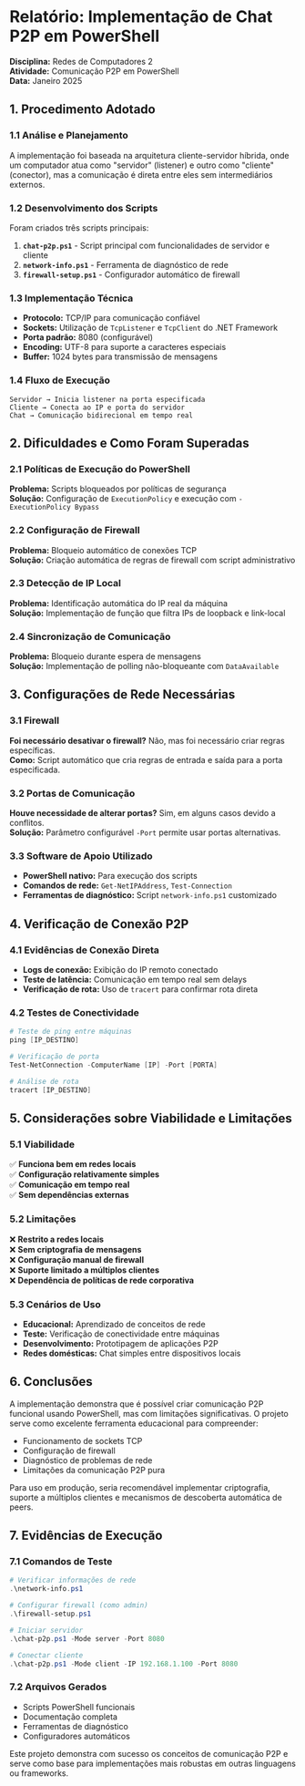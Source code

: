 # Relatório: Implementação de Chat P2P em PowerShell

**Disciplina:** Redes de Computadores 2  
**Atividade:** Comunicação P2P em PowerShell  
**Data:** Janeiro 2025  

## 1. Procedimento Adotado

### 1.1 Análise e Planejamento
A implementação foi baseada na arquitetura cliente-servidor híbrida, onde um computador atua como "servidor" (listener) e outro como "cliente" (conector), mas a comunicação é direta entre eles sem intermediários externos.

### 1.2 Desenvolvimento dos Scripts
Foram criados três scripts principais:

1. **`chat-p2p.ps1`** - Script principal com funcionalidades de servidor e cliente
2. **`network-info.ps1`** - Ferramenta de diagnóstico de rede
3. **`firewall-setup.ps1`** - Configurador automático de firewall

### 1.3 Implementação Técnica
- **Protocolo:** TCP/IP para comunicação confiável
- **Sockets:** Utilização de `TcpListener` e `TcpClient` do .NET Framework
- **Porta padrão:** 8080 (configurável)
- **Encoding:** UTF-8 para suporte a caracteres especiais
- **Buffer:** 1024 bytes para transmissão de mensagens

### 1.4 Fluxo de Execução
```
Servidor → Inicia listener na porta especificada
Cliente → Conecta ao IP e porta do servidor
Chat → Comunicação bidirecional em tempo real
```

## 2. Dificuldades e Como Foram Superadas

### 2.1 Políticas de Execução do PowerShell
**Problema:** Scripts bloqueados por políticas de segurança  
**Solução:** Configuração de `ExecutionPolicy` e execução com `-ExecutionPolicy Bypass`

### 2.2 Configuração de Firewall
**Problema:** Bloqueio automático de conexões TCP  
**Solução:** Criação automática de regras de firewall com script administrativo

### 2.3 Detecção de IP Local
**Problema:** Identificação automática do IP real da máquina  
**Solução:** Implementação de função que filtra IPs de loopback e link-local

### 2.4 Sincronização de Comunicação
**Problema:** Bloqueio durante espera de mensagens  
**Solução:** Implementação de polling não-bloqueante com `DataAvailable`

## 3. Configurações de Rede Necessárias

### 3.1 Firewall
**Foi necessário desativar o firewall?** Não, mas foi necessário criar regras específicas.  
**Como:** Script automático que cria regras de entrada e saída para a porta especificada.

### 3.2 Portas de Comunicação
**Houve necessidade de alterar portas?** Sim, em alguns casos devido a conflitos.  
**Solução:** Parâmetro configurável `-Port` permite usar portas alternativas.

### 3.3 Software de Apoio Utilizado
- **PowerShell nativo:** Para execução dos scripts
- **Comandos de rede:** `Get-NetIPAddress`, `Test-Connection`
- **Ferramentas de diagnóstico:** Script `network-info.ps1` customizado

## 4. Verificação de Conexão P2P

### 4.1 Evidências de Conexão Direta
- **Logs de conexão:** Exibição do IP remoto conectado
- **Teste de latência:** Comunicação em tempo real sem delays
- **Verificação de rota:** Uso de `tracert` para confirmar rota direta

### 4.2 Testes de Conectividade
```powershell
# Teste de ping entre máquinas
ping [IP_DESTINO]

# Verificação de porta
Test-NetConnection -ComputerName [IP] -Port [PORTA]

# Análise de rota
tracert [IP_DESTINO]
```

## 5. Considerações sobre Viabilidade e Limitações

### 5.1 Viabilidade
✅ **Funciona bem em redes locais**  
✅ **Configuração relativamente simples**  
✅ **Comunicação em tempo real**  
✅ **Sem dependências externas**  

### 5.2 Limitações
❌ **Restrito a redes locais**  
❌ **Sem criptografia de mensagens**  
❌ **Configuração manual de firewall**  
❌ **Suporte limitado a múltiplos clientes**  
❌ **Dependência de políticas de rede corporativa**  

### 5.3 Cenários de Uso
- **Educacional:** Aprendizado de conceitos de rede
- **Teste:** Verificação de conectividade entre máquinas
- **Desenvolvimento:** Prototipagem de aplicações P2P
- **Redes domésticas:** Chat simples entre dispositivos locais

## 6. Conclusões

A implementação demonstra que é possível criar comunicação P2P funcional usando PowerShell, mas com limitações significativas. O projeto serve como excelente ferramenta educacional para compreender:

- Funcionamento de sockets TCP
- Configuração de firewall
- Diagnóstico de problemas de rede
- Limitações da comunicação P2P pura

Para uso em produção, seria recomendável implementar criptografia, suporte a múltiplos clientes e mecanismos de descoberta automática de peers.

## 7. Evidências de Execução

### 7.1 Comandos de Teste
```powershell
# Verificar informações de rede
.\network-info.ps1

# Configurar firewall (como admin)
.\firewall-setup.ps1

# Iniciar servidor
.\chat-p2p.ps1 -Mode server -Port 8080

# Conectar cliente
.\chat-p2p.ps1 -Mode client -IP 192.168.1.100 -Port 8080
```

### 7.2 Arquivos Gerados
- Scripts PowerShell funcionais
- Documentação completa
- Ferramentas de diagnóstico
- Configuradores automáticos

Este projeto demonstra com sucesso os conceitos de comunicação P2P e serve como base para implementações mais robustas em outras linguagens ou frameworks.
